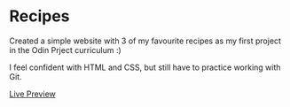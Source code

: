 # Recipes

Created a simple website with 3 of my favourite recipes as my first project in the Odin Prject curriculum :) 

I feel confident with HTML and CSS, but still have to practice working with Git. 

[Live Preview](https://sarav929.github.io/odin-recipes/)
